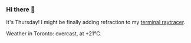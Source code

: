 ### Hi there :wave:

It's Thursday! I might be finally adding refraction to my [terminal raytracer](https://github.com/bewuethr/bash-raytracer).

Weather in Toronto: overcast, at +21°C.
